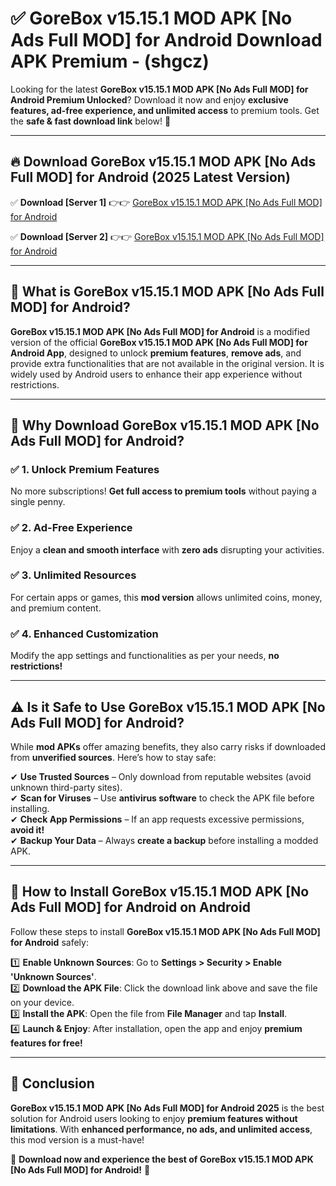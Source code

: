 
# ✅ GoreBox v15.15.1 MOD APK [No Ads Full MOD] for Android Download APK Premium -  (shgcz) 

Looking for the latest **GoreBox v15.15.1 MOD APK [No Ads Full MOD] for Android Premium Unlocked**? Download it now and enjoy **exclusive features, ad-free experience, and unlimited access** to premium tools. Get the **safe & fast download link** below! 🚀

---

## 🔥 Download GoreBox v15.15.1 MOD APK [No Ads Full MOD] for Android (2025 Latest Version)

✅ **Download [Server 1]** 👉👉 [GoreBox v15.15.1 MOD APK [No Ads Full MOD] for Android ](https://apkcomod.com?title=GoreBox_v15.15.1_MOD_APK_[No_Ads_Full_MOD]_for_Android)  

✅ **Download [Server 2]** 👉👉 [GoreBox v15.15.1 MOD APK [No Ads Full MOD] for Android ](https://apkcomod.com?title=GoreBox_v15.15.1_MOD_APK_[No_Ads_Full_MOD]_for_Android)  


---

## 📌 What is GoreBox v15.15.1 MOD APK [No Ads Full MOD] for Android?

**GoreBox v15.15.1 MOD APK [No Ads Full MOD] for Android** is a modified version of the official **GoreBox v15.15.1 MOD APK [No Ads Full MOD] for Android App**, designed to unlock **premium features**, **remove ads**, and provide extra functionalities that are not available in the original version. It is widely used by Android users to enhance their app experience without restrictions.

---

## 🌟 Why Download GoreBox v15.15.1 MOD APK [No Ads Full MOD] for Android?

### ✅ 1. Unlock Premium Features
No more subscriptions! **Get full access to premium tools** without paying a single penny.

### ✅ 2. Ad-Free Experience
Enjoy a **clean and smooth interface** with **zero ads** disrupting your activities.

### ✅ 3. Unlimited Resources
For certain apps or games, this **mod version** allows unlimited coins, money, and premium content.

### ✅ 4. Enhanced Customization
Modify the app settings and functionalities as per your needs, **no restrictions!**

---

## ⚠️ Is it Safe to Use GoreBox v15.15.1 MOD APK [No Ads Full MOD] for Android?

While **mod APKs** offer amazing benefits, they also carry risks if downloaded from **unverified sources**. Here’s how to stay safe:

✔ **Use Trusted Sources** – Only download from reputable websites (avoid unknown third-party sites).  
✔ **Scan for Viruses** – Use **antivirus software** to check the APK file before installing.  
✔ **Check App Permissions** – If an app requests excessive permissions, **avoid it!**  
✔ **Backup Your Data** – Always **create a backup** before installing a modded APK.

---

## 📲 How to Install GoreBox v15.15.1 MOD APK [No Ads Full MOD] for Android on Android

Follow these steps to install **GoreBox v15.15.1 MOD APK [No Ads Full MOD] for Android** safely:

1️⃣ **Enable Unknown Sources**: Go to **Settings > Security > Enable 'Unknown Sources'**.  
2️⃣ **Download the APK File**: Click the download link above and save the file on your device.  
3️⃣ **Install the APK**: Open the file from **File Manager** and tap **Install**.  
4️⃣ **Launch & Enjoy**: After installation, open the app and enjoy **premium features for free!**

---

## 🚀 Conclusion

**GoreBox v15.15.1 MOD APK [No Ads Full MOD] for Android 2025** is the best solution for Android users looking to enjoy **premium features without limitations**. With **enhanced performance, no ads, and unlimited access**, this mod version is a must-have!

🔻 **Download now and experience the best of GoreBox v15.15.1 MOD APK [No Ads Full MOD] for Android!** 🔻

